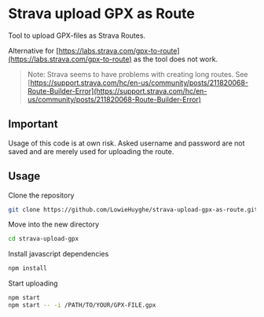 # Strava upload GPX as Route

Tool to upload GPX-files as Strava Routes.

Alternative for
[https://labs.strava.com/gpx-to-route](https://labs.strava.com/gpx-to-route)
as the tool does not work.

> Note: Strava seems to have problems with creating long routes. See
[https://support.strava.com/hc/en-us/community/posts/211820068-Route-Builder-Error](https://support.strava.com/hc/en-us/community/posts/211820068-Route-Builder-Error)


## Important

Usage of this code is at own risk. Asked username and password are
not saved and are merely used for uploading the route.


## Usage

Clone the repository
```bash
git clone https://github.com/LowieHuyghe/strava-upload-gpx-as-route.git
```

Move into the new directory
```bash
cd strava-upload-gpx
```

Install javascript dependencies
```bash
npm install
```

Start uploading
```bash
npm start
npm start -- -i /PATH/TO/YOUR/GPX-FILE.gpx
```

